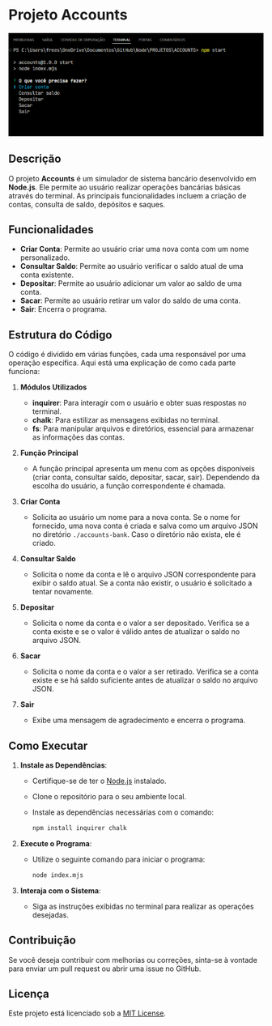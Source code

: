 # Projeto Accounts

![Interface do Projeto Accounts](./terminal-accounts-print.png)

## Descrição

O projeto **Accounts** é um simulador de sistema bancário desenvolvido em **Node.js**. Ele permite ao usuário realizar operações bancárias básicas através do terminal. As principais funcionalidades incluem a criação de contas, consulta de saldo, depósitos e saques.

## Funcionalidades

- **Criar Conta**: Permite ao usuário criar uma nova conta com um nome personalizado.
- **Consultar Saldo**: Permite ao usuário verificar o saldo atual de uma conta existente.
- **Depositar**: Permite ao usuário adicionar um valor ao saldo de uma conta.
- **Sacar**: Permite ao usuário retirar um valor do saldo de uma conta.
- **Sair**: Encerra o programa.

## Estrutura do Código

O código é dividido em várias funções, cada uma responsável por uma operação específica. Aqui está uma explicação de como cada parte funciona:

1. **Módulos Utilizados**
   - **inquirer**: Para interagir com o usuário e obter suas respostas no terminal.
   - **chalk**: Para estilizar as mensagens exibidas no terminal.
   - **fs**: Para manipular arquivos e diretórios, essencial para armazenar as informações das contas.

2. **Função Principal**
   - A função principal apresenta um menu com as opções disponíveis (criar conta, consultar saldo, depositar, sacar, sair). Dependendo da escolha do usuário, a função correspondente é chamada.

3. **Criar Conta**
   - Solicita ao usuário um nome para a nova conta. Se o nome for fornecido, uma nova conta é criada e salva como um arquivo JSON no diretório `./accounts-bank`. Caso o diretório não exista, ele é criado.

4. **Consultar Saldo**
   - Solicita o nome da conta e lê o arquivo JSON correspondente para exibir o saldo atual. Se a conta não existir, o usuário é solicitado a tentar novamente.

5. **Depositar**
   - Solicita o nome da conta e o valor a ser depositado. Verifica se a conta existe e se o valor é válido antes de atualizar o saldo no arquivo JSON.

6. **Sacar**
   - Solicita o nome da conta e o valor a ser retirado. Verifica se a conta existe e se há saldo suficiente antes de atualizar o saldo no arquivo JSON.

7. **Sair**
   - Exibe uma mensagem de agradecimento e encerra o programa.

## Como Executar

1. **Instale as Dependências**:
   - Certifique-se de ter o [Node.js](https://nodejs.org/) instalado.
   - Clone o repositório para o seu ambiente local.
   - Instale as dependências necessárias com o comando:

     ```bash
     npm install inquirer chalk
     ```

2. **Execute o Programa**:
   - Utilize o seguinte comando para iniciar o programa:

     ```bash
     node index.mjs
     ```

3. **Interaja com o Sistema**:
   - Siga as instruções exibidas no terminal para realizar as operações desejadas.

## Contribuição

Se você deseja contribuir com melhorias ou correções, sinta-se à vontade para enviar um pull request ou abrir uma issue no GitHub.

## Licença

Este projeto está licenciado sob a [MIT License](LICENSE).
